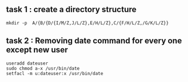 ## task 1  : create a directory structure
```
mkdir -p  A/{B/{D/{I/M/Z,J/L/Z},E/H/L/Z},C/{F/H/L/Z,/G/K/L/Z}}

```
## task 2 : Removing date command for every one except new user
```
useradd dateuser
sudo chmod a-x /usr/bin/date
setfacl -m u:dateuser:x /usr/bin/date
```
